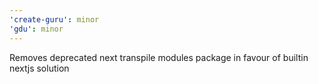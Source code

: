 ```yaml
---
'create-guru': minor
'gdu': minor
---
```


Removes deprecated next transpile modules package in favour of builtin nextjs
solution
